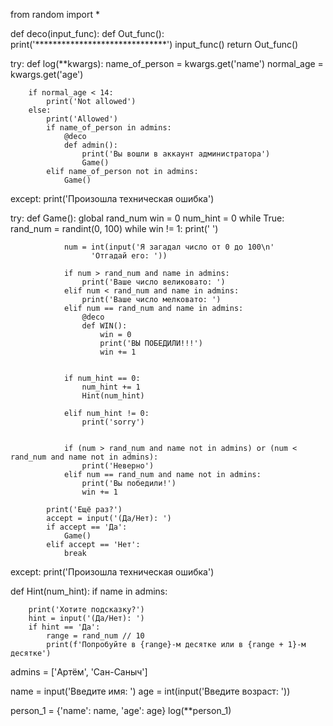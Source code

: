 from random import *

def deco(input_func):
    def Out_func():
        print('******************************')
        input_func()
    return Out_func()

try:
    def log(**kwargs):
        name_of_person = kwargs.get('name')
        normal_age = kwargs.get('age')

        if normal_age < 14:
            print('Not allowed')
        else:
            print('Allowed')
            if name_of_person in admins:
                @deco
                def admin():
                    print('Вы вошли в аккаунт администратора')
                    Game()
            elif name_of_person not in admins:
                Game()
except:
    print('Произошла техническая ошибка')


try:
    def Game():
        global rand_num
        win = 0
        num_hint = 0
        while True:
            rand_num = randint(0, 100)
            while win != 1:
                print(' ')



                num = int(input('Я загадал число от 0 до 100\n'
                      'Отгадай его: '))

                if num > rand_num and name in admins:
                    print('Ваше число великовато: ')
                elif num < rand_num and name in admins:
                    print('Ваше число мелковато: ')
                elif num == rand_num and name in admins:
                    @deco
                    def WIN():
                        win = 0
                        print('ВЫ ПОБЕДИЛИ!!!')
                        win += 1


                if num_hint == 0:
                    num_hint += 1
                    Hint(num_hint)

                elif num_hint != 0:
                    print('sorry')


                if (num > rand_num and name not in admins) or (num < rand_num and name not in admins):
                    print('Неверно')
                elif num == rand_num and name not in admins:
                    print('Вы победили!')
                    win += 1

            print('Ещё раз?')
            accept = input('(Да/Нет): ')
            if accept == 'Да':
                Game()
            elif accept == 'Нет':
                break
except:
    print('Произошла техническая ошибка')

def Hint(num_hint):
    if name in admins:

        print('Хотите подсказку?')
        hint = input('(Да/Нет): ')
        if hint == 'Да':
            range = rand_num // 10
            print(f'Попробуйте в {range}-м десятке или в {range + 1}-м десятке')

admins = ['Артём', 'Сан-Саныч']

name = input('Введите имя: ')
age = int(input('Введите возраст: '))

person_1 = {'name': name, 'age': age}
log(**person_1)
